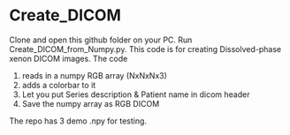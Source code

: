 # Create_DICOM
Clone and open this github folder on your PC. Run Create_DICOM_from_Numpy.py.
This code is for creating Dissolved-phase xenon DICOM images. The code 
1. reads in a numpy RGB array (NxNxNx3)
2. adds a colorbar to it
3. Let you put Series description & Patient name in dicom header
4. Save the numpy array as RGB DICOM

The repo has 3 demo .npy for testing.
